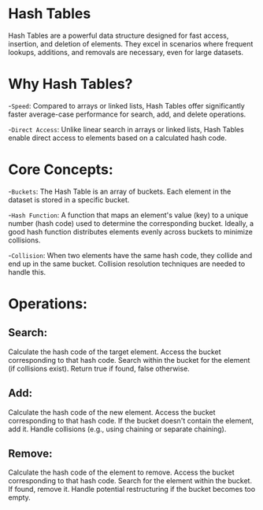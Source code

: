 # Hash Tables

Hash Tables are a powerful data structure designed for fast access, insertion, and deletion of elements. They excel in scenarios where frequent lookups, additions, and removals are necessary, even for large datasets.

# Why Hash Tables?

-`Speed`: Compared to arrays or linked lists, Hash Tables offer significantly faster average-case performance for search, add, and delete operations.

-`Direct Access`: Unlike linear search in arrays or linked lists, Hash Tables enable direct access to elements based on a calculated hash code.

# Core Concepts:

-`Buckets`: The Hash Table is an array of buckets. Each element in the dataset is stored in a specific bucket.

-`Hash Function`: A function that maps an element's value (key) to a unique number (hash code) used to determine the corresponding bucket. Ideally, a good hash function distributes elements evenly across buckets to minimize collisions.

-`Collision`: When two elements have the same hash code, they collide and end up in the same bucket. Collision resolution techniques are needed to handle this.

# Operations:

## Search:

Calculate the hash code of the target element.
Access the bucket corresponding to that hash code.
Search within the bucket for the element (if collisions exist).
Return true if found, false otherwise.

## Add:

Calculate the hash code of the new element.
Access the bucket corresponding to that hash code.
If the bucket doesn't contain the element, add it.
Handle collisions (e.g., using chaining or separate chaining).

## Remove:

Calculate the hash code of the element to remove.
Access the bucket corresponding to that hash code.
Search for the element within the bucket.
If found, remove it.
Handle potential restructuring if the bucket becomes too empty.
